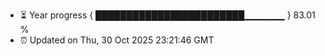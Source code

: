 - ⏳ Year progress { ████████████████████████▁▁▁▁▁▁ } 83.01 %
- ⏰ Updated on Thu, 30 Oct 2025 23:21:46 GMT

